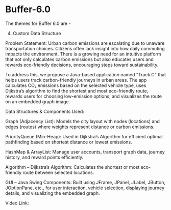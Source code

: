 # Buffer-6.0

The themes for Buffer 6.0 are -

4. Custom Data Structure

Problem Statement:
Urban carbon emissions are escalating due to unaware transportation choices. Citizens often lack insight into how daily commuting impacts the environment. There is a growing need for an intuitive platform that not only calculates carbon emissions but also educates users and rewards eco-friendly decisions, encouraging steps toward sustainability.

To address this, we propose a Java-based application named "Track.C" that helps users track carbon-friendly journeys in urban areas. The app calculates CO₂ emissions based on the selected vehicle type, uses Dijkstra’s algorithm to find the shortest and most eco-friendly route, rewards users for choosing low-emission options, and visualizes the route on an embedded graph image.


Data Structures & Components Used:

Graph (Adjacency List):
Models the city layout with nodes (locations) and edges (routes) where weights represent distance or carbon emissions.

PriorityQueue (Min-Heap):
Used in Dijkstra’s Algorithm for efficient optimal pathfinding based on shortest distance or lowest emissions.

HashMap & ArrayList:
Manage user accounts, transport graph data, journey history, and reward points efficiently.

Algorithm – Dijkstra’s Algorithm:
Calculates the shortest or most eco-friendly route between selected locations.

GUI – Java Swing Components:
Built using JFrame, JPanel, JLabel, JButton, JOptionPane, etc., for user interaction, vehicle selection, displaying journey details, and visualizing the embedded graph.


Video Link: 
